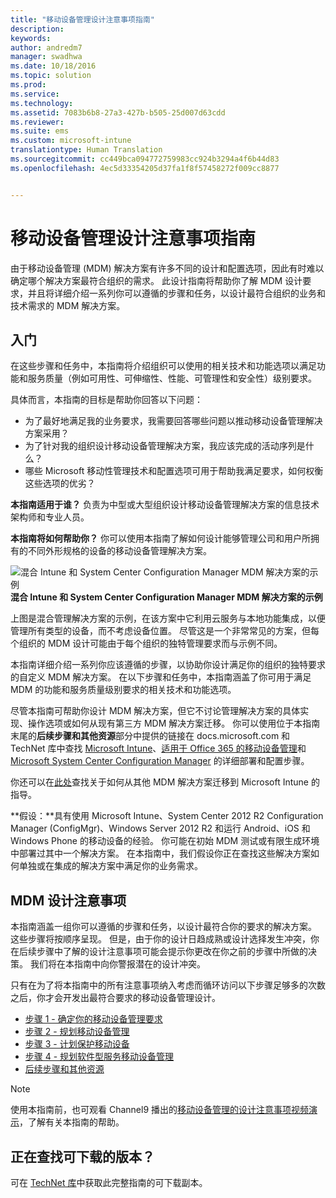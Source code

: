 ```yaml
---
title: "移动设备管理设计注意事项指南"
description: 
keywords: 
author: andredm7
manager: swadhwa
ms.date: 10/18/2016
ms.topic: solution
ms.prod: 
ms.service: 
ms.technology: 
ms.assetid: 7083b6b8-27a3-427b-b505-25d007d63cdd
ms.reviewer: 
ms.suite: ems
ms.custom: microsoft-intune
translationtype: Human Translation
ms.sourcegitcommit: cc449bca094772759983cc924b3294a4f6b44d83
ms.openlocfilehash: 4ec5d33354205d37fa1f8f57458272f009cc8877


---
```


# 移动设备管理设计注意事项指南

由于移动设备管理 (MDM) 解决方案有许多不同的设计和配置选项，因此有时难以确定哪个解决方案最符合组织的需求。 此设计指南将帮助你了解 MDM 设计要求，并且将详细介绍一系列你可以遵循的步骤和任务，以设计最符合组织的业务和技术需求的 MDM 解决方案。 

## 入门

在这些步骤和任务中，本指南将介绍组织可以使用的相关技术和功能选项以满足功能和服务质量（例如可用性、可伸缩性、性能、可管理性和安全性）级别要求。

具体而言，本指南的目标是帮助你回答以下问题：

- 为了最好地满足我的业务要求，我需要回答哪些问题以推动移动设备管理解决方案采用？
- 为了针对我的组织设计移动设备管理解决方案，我应该完成的活动序列是什么？
- 哪些 Microsoft 移动性管理技术和配置选项可用于帮助我满足要求，如何权衡这些选项的优劣？

**本指南适用于谁？** 负责为中型或大型组织设计移动设备管理解决方案的信息技术架构师和专业人员。

**本指南将如何帮助你？** 你可以使用本指南了解如何设计能够管理公司和用户所拥有的不同外形规格的设备的移动设备管理解决方案。

![混合 Intune 和 System Center Configuration Manager MDM 解决方案的示例](./media/MDM_Figure_01.png)
**混合 Intune 和 System Center Configuration Manager MDM 解决方案的示例**

上图是混合管理解决方案的示例，在该方案中它利用云服务与本地功能集成，以便管理所有类型的设备，而不考虑设备位置。 尽管这是一个非常常见的方案，但每个组织的 MDM 设计可能由于每个组织的独特管理要求而与示例不同。
 
本指南详细介绍一系列你应该遵循的步骤，以协助你设计满足你的组织的独特要求的自定义 MDM 解决方案。 在以下步骤和任务中，本指南涵盖了你可用于满足 MDM 的功能和服务质量级别要求的相关技术和功能选项。 

尽管本指南可帮助你设计 MDM 解决方案，但它不讨论管理解决方案的具体实现、操作选项或如何从现有第三方 MDM 解决方案迁移。 你可以使用位于本指南末尾的**后续步骤和其他资源**部分中提供的链接在 docs.microsoft.com 和 TechNet 库中查找 [Microsoft Intune](/Intune/)、[适用于 Office 365 的移动设备管理](https://technet.microsoft.com/library/ms.o365.cc.devicepolicy.aspx)和 [Microsoft System Center Configuration Manager](https://technet.microsoft.com/library/cc507089.aspx) 的详细部署和配置步骤。

你还可以在[此处](https://blogs.technet.microsoft.com/intunesupport/2016/02/10/new-guide-on-how-to-migrate-from-other-mdm-technologies-to-microsoft-intune/)查找关于如何从其他 MDM 解决方案迁移到 Microsoft Intune 的指导。

**假设：**具有使用 Microsoft Intune、System Center 2012 R2 Configuration Manager (ConfigMgr)、Windows Server 2012 R2 和运行 Android、iOS 和 Windows Phone 的移动设备的经验。 你可能在初始 MDM 测试或有限生成环境中部署过其中一个解决方案。 在本指南中，我们假设你正在查找这些解决方案如何单独或在集成的解决方案中满足你的业务需求。

## MDM 设计注意事项
本指南涵盖一组你可以遵循的步骤和任务，以设计最符合你的要求的解决方案。 这些步骤将按顺序呈现。 但是，由于你的设计日趋成熟或设计选择发生冲突，你在后续步骤中了解的设计注意事项可能会提示你更改在你之前的步骤中所做的决策。 我们将在本指南中向你警报潜在的设计冲突。

只有在为了将本指南中的所有注意事项纳入考虑而循环访问以下步骤足够多的次数之后，你才会开发出最符合要求的移动设备管理设计。 

- [步骤 1 - 确定你的移动设备管理要求](mdm-step-1-identify-your-mobile-device-management-requirements.md)
- [步骤 2 - 规划移动设备管理](mdm-step-2-plan-for-mobile-device-management.md)
- [步骤 3 - 计划保护移动设备](mdm-step-3-plan-enhancing-mobile-devices-protection.md)
- [步骤 4 - 规划软件型服务移动设备管理](mdm-step-4-plan-for-software-as-a-service-mobile-device-management.md)
- [后续步骤和其他资源](mdm-next-steps-and-additional-resources.md)

>[!NOTE]
> 使用本指南前，也可观看 Channel9 播出的[移动设备管理的设计注意事项视频演示](https://channel9.msdn.com/Shows/TechNet+Radio/TNR1610)，了解有关本指南的帮助。 
        
## 正在查找可下载的版本？
可在 [ TechNet 库](https://gallery.technet.microsoft.com/Mobile-Device-Management-7d401582)中获取此完整指南的可下载副本。



<!--HONumber=Oct16_HO3-->



